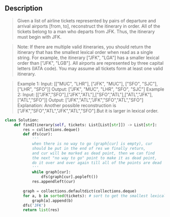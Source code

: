 ## Description
>Given a list of airline tickets represented by pairs of departure and arrival airports [from, to], reconstruct the itinerary in order. All of the tickets belong to a man who departs from JFK. Thus, the itinerary must begin with JFK.

>Note:
If there are multiple valid itineraries, you should return the itinerary that has the smallest lexical order when read as a single string. For example, the itinerary ["JFK", "LGA"] has a smaller lexical order than ["JFK", "LGB"].
All airports are represented by three capital letters (IATA code).
You may assume all tickets form at least one valid itinerary.

>Example 1:
Input: [["MUC", "LHR"], ["JFK", "MUC"], ["SFO", "SJC"], ["LHR", "SFO"]]
Output: ["JFK", "MUC", "LHR", "SFO", "SJC"]
Example 2:
Input: [["JFK","SFO"],["JFK","ATL"],["SFO","ATL"],["ATL","JFK"],["ATL","SFO"]]
Output: ["JFK","ATL","JFK","SFO","ATL","SFO"]
Explanation: Another possible reconstruction is ["JFK","SFO","ATL","JFK","ATL","SFO"].But it is larger in lexical order.

```python
class Solution:
    def findItinerary(self, tickets: List[List[str]]) -> List[str]:
        res = collections.deque()
        def dfs(cur):
            '''
            when there is no way to go (graph[cur] is empty), cur 
            should be put in the end of res we finally return,
            and cur will be marked as dead point, then we can find
            the next "no way to go" point to make it as dead point,
            do it over and over again till all of the points are dead
            '''
            while graph[cur]:
                dfs(graph[cur].popleft())
            res.appendleft(cur) 
            
        graph = collections.defaultdict(collections.deque)
        for a, b in sorted(tickets): # sort to get the smallest lexical order
            graph[a].append(b)
        dfs('JFK')
        return list(res)
```
